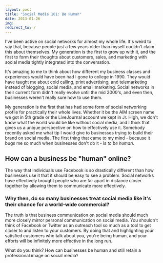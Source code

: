 ```yaml
---
layout: post
title: "Social Media 101: Be Human"
date: 2013-01-26
img: 
redirect_to: /
---
```

I've been active on social networks for almost my whole life. It's weird to say that, because people just a few years older than myself couldn't claim this about themselves. My generation is the first to grow up with it, and the first to form their thoughts about customers, sales, and marketing with social media tightly integrated into the conversation.

It's amazing to me to think about how different my business classes and experiences would have been had I gone to college in 1990. They would have taught me about cold calling, print advertising, and telemarketing instead of blogging, social media, and email marketing. Social networks in their current form didn't really evolve until the mid 2000's, and even then, businesses weren't really sure how to use them.

My generation is the first that has had some form of social networking profile for practically their whole lives. Whether it be the AIM screen name we got in 5th grade or the LiveJournal account we kept in Jr. High, we don't know what the world would be like without social media, and I think that gives us a unique perspective on how to effectively use it. Somebody recently asked me what tip I would give to businesses trying to build their brand on social media. The first thing that came to my mind - because it bugs me so much when businesses don't do it - is _to be human_. 

## How can a business be "human" online?

The way that individuals use Facebook is so drastically different than how businesses use it that it should be easy to see a problem. Social networks have effectively brought people who are far apart in distance closer together by allowing them to communicate more effectively.

### Why then, do so many businesses treat social media like it's their chance for a world-wide commercial?

The truth is that business communication on social media should much more closely mirror personal communication on social media. You shouldn't think of Facebook or Twitter as an outreach tool so much as a tool to get closer to and listen to your customers. By doing that and highlighting your satisfied customers who talk about you, you're being human, and your efforts will be infinitely more effective in the long run.

What do you think? How can businesses be human and still retain a professional image on social media?
